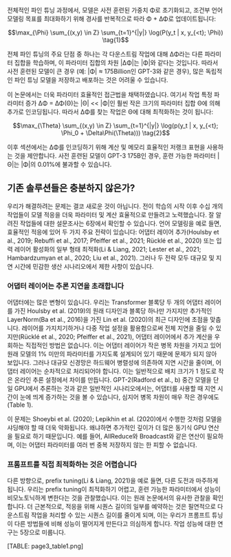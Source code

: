 전체적인 파인 튜닝 과정에서, 모델은 사전 훈련된 가중치 Φ로 초기화되고, 조건부 언어 모델링 목표를 최대화하기 위해 경사를 반복적으로 따라 Φ + ∆Φ로 업데이트됩니다:

$$\max_{\Phi} \sum_{(x,y) \in Z} \sum_{t=1}^{|y|} \log(P(y_t | x, y_{<t}; \Phi)) \tag{1}$$

전체 파인 튜닝의 주요 단점 중 하나는 각 다운스트림 작업에 대해 ∆Φ라는 다른 파라미터 집합을 학습하며, 이 파라미터 집합의 차원 |∆Φ|는 |Φ|와 같다는 것입니다. 따라서 사전 훈련된 모델이 큰 경우 (예: |Φ| ≈ 175Billion인 GPT-3와 같은 경우), 많은 독립적인 파인 튜닝 모델을 저장하고 배포하는 것은 어려울 수 있습니다.

이 논문에서는 더욱 파라미터 효율적인 접근법을 채택하였습니다. 여기서 작업 특정 파라미터 증가 ∆Φ = ∆Φ(Θ)는 |Θ| << |Φ|인 훨씬 작은 크기의 파라미터 집합 Θ에 의해 추가로 인코딩됩니다. 따라서 ∆Φ를 찾는 작업은 Θ에 대해 최적화하는 것이 됩니다:

$$\max_{\Theta} \sum_{(x,y) \in Z} \sum_{t=1}^{|y|} \log(p(y_t | x, y_{<t}; \Phi_0 + \Delta\Phi(\Theta))) \tag{2}$$

이후 섹션에서는 ∆Φ를 인코딩하기 위해 계산 및 메모리 효율적인 저랭크 표현을 사용하는 것을 제안합니다. 사전 훈련된 모델이 GPT-3 175B인 경우, 훈련 가능한 파라미터 |Θ|는 |Φ|의 0.01%에 불과할 수 있습니다.

## 기존 솔루션들은 충분하지 않은가?

우리가 해결하려는 문제는 결코 새로운 것이 아닙니다. 전이 학습의 시작 이후 수십 개의 작업들이 모델 적응을 더욱 파라미터 및 계산 효율적으로 만들려고 노력했습니다. 잘 알려진 작업들에 대한 설문조사는 6장에서 확인할 수 있습니다. 언어 모델링을 예로 들면, 효율적인 적응에 있어 두 가지 주요 전략이 있습니다: 어댑터 레이어 추가(Houlsby et al., 2019; Rebuffi et al., 2017; Pfeiffer et al., 2021; Rücklé et al., 2020) 또는 입력 레이어 활성화의 일부 형태 최적화(Li & Liang, 2021; Lester et al., 2021; Hambardzumyan et al., 2020; Liu et al., 2021). 그러나 두 전략 모두 대규모 및 지연 시간에 민감한 생산 시나리오에서 제한 사항이 있습니다.

### 어댑터 레이어는 추론 지연을 초래합니다
어댑터에는 많은 변형이 있습니다. 우리는 Transformer 블록당 두 개의 어댑터 레이어를 가진 Houlsby et al. (2019)의 원래 디자인과 블록당 하나만 가지지만 추가적인 LayerNorm(Ba et al., 2016)을 가진 Lin et al. (2020)의 최근 디자인에 초점을 맞춥니다. 레이어를 가지치기하거나 다중 작업 설정을 활용함으로써 전체 지연을 줄일 수 있지만(Rücklé et al., 2020; Pfeiffer et al., 2021), 어댑터 레이어에서 추가 계산을 우회하는 직접적인 방법은 없습니다. 이는 어댑터 레이어가 작은 병목 차원을 가지고 있어 원래 모델의 1% 미만의 파라미터를 가지도록 설계되어 있기 때문에 문제가 되지 않아 보입니다. 그러나 대규모 신경망은 하드웨어 병렬성에 의존하여 지연 시간을 줄이며, 어댑터 레이어는 순차적으로 처리되어야 합니다. 이는 일반적으로 배치 크기가 1 정도로 작은 온라인 추론 설정에서 차이를 만듭니다. GPT-2(Radford et al., b) 중간 모델을 단일 GPU에서 추론하는 것과 같은 일반적인 시나리오에서는, 어댑터를 사용할 때 지연 시간이 눈에 띄게 증가하는 것을 볼 수 있습니다, 심지어 병목 차원이 매우 작은 경우에도(Table 1).

이 문제는 Shoeybi et al. (2020); Lepikhin et al. (2020)에서 수행한 것처럼 모델을 샤딩해야 할 때 더욱 악화됩니다. 왜냐하면 추가적인 깊이가 더 많은 동기식 GPU 연산을 필요로 하기 때문입니다. 예를 들어, AllReduce와 Broadcast와 같은 연산이 필요하며, 이는 어댑터 파라미터를 여러 번 중복 저장하지 않는 한 피할 수 없습니다.

### 프롬프트를 직접 최적화하는 것은 어렵습니다
다른 방향으로, prefix tuning(Li & Liang, 2021)을 예로 들면, 다른 도전과 마주하게 됩니다. 우리는 prefix tuning이 최적화하기 어렵고, 훈련 가능한 파라미터에서 성능이 비모노토닉하게 변한다는 것을 관찰했습니다. 이는 원래 논문에서의 유사한 관찰을 확인합니다. 더 근본적으로, 적응을 위해 시퀀스 길이의 일부를 예약하는 것은 필연적으로 다운스트림 작업을 처리할 수 있는 시퀀스 길이를 줄이게 되며, 이는 우리가 프롬프트 튜닝이 다른 방법들에 비해 성능이 떨어지게 만든다고 의심하게 합니다. 작업 성능에 대한 연구는 5장으로 미룹니다.

[TABLE: page3_table1.png]